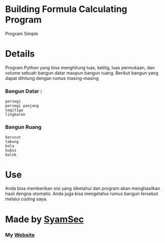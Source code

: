 # Building Formula Calculating Program
Program Simple

# Details
Program Python yang bisa menghitung luas, kelilig, luas permukaan, dan volume sebuah bangun datar maupun bangun ruang.
Berikut bangun yang dapat dihitung dengan rumus masing-masing
<br />
<h3>Bangun Datar :</h3>

    persegi
    persegi panjang
    segitiga
    lingkaran

<h3>Bangun Ruang</h3>

    kerucut
    tabung
    bola
    kubus
    balok

# Use
Anda bisa memberikan sisi yang diketahui dan program akan menghasilkan hasil dengna otomatis. Anda juga bisa mengetahui rumus bangun tersebut melalui coding saya.
#

<h1><b>Made by <a href="https://github.com/syamsec/">SyamSec</a></b></h1>
<h3>My <a href="https://masqil.blogspot.com/">Website</a></h3>
